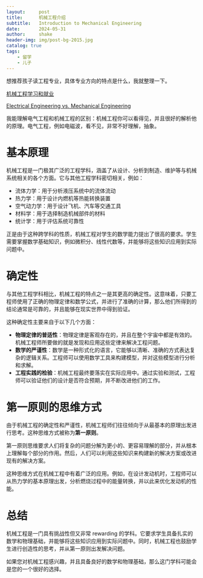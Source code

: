 ```yaml
---
layout:     post
title:      机械工程介绍
subtitle:   Introduction to Mechanical Engineering
date:       2024-05-31
author:     shake
header-img: img/post-bg-2015.jpg
catalog: true
tags:
    - 留学
    - 儿子
---
```


想推荐孩子读工程专业，具体专业方向的特点是什么，我就整理一下。

[机械工程学习和就业](https://www.youtube.com/watch?v=9SgM3ljaO4A)

[Electrical Engineering vs. Mechanical Engineering](https://www.youtube.com/watch?v=HXdOGJUCVTM)

我能理解电气工程和机械工程的区别：机械工程你可以看得见，并且很好的解析他的原理。电气工程，例如电磁波，看不见，非常不好理解，抽象。

# 基本原理

机械工程是一门极其广泛的工程学科，涵盖了从设计、分析到制造、维护等与机械系统相关的各个方面。它与其他工程学科密切相关，例如：

* 流体力学：用于分析液压系统中的流体流动
* 热力学：用于设计内燃机等热能转换装置
* 空气动力学：用于设计飞机、汽车等交通工具
* 材料学：用于选择制造机械部件的材料
* 统计学：用于评估系统可靠性

正是由于这种跨学科的性质，机械工程对学生的数学能力提出了很高的要求。学生需要掌握数学基础知识，例如微积分、线性代数等，并能够将这些知识应用到实际问题中。

# 确定性

与其他工程学科相比，机械工程的特点之一是其更高的确定性。这意味着，只要工程师使用了正确的物理定律和数学公式，并进行了准确的计算，那么他们所得到的结论通常是可靠的，并且能够在现实世界中得到验证。

这种确定性主要来自于以下几个方面：

* **物理定律的普适性**：物理定律是客观存在的，并且在整个宇宙中都是有效的。机械工程师所要做的就是发现和应用这些定律来解决工程问题。
* **数学的严谨性**：数学是一种形式化的语言，它能够以清晰、准确的方式表达复杂的逻辑关系。工程师可以使用数学工具来构建模型，并对这些模型进行分析和求解。
* **工程实践的检验**：机械工程最终要落实在实际应用中。通过实验和测试，工程师可以验证他们的设计是否符合预期，并不断改进他们的工作。

# 第一原则的思维方式

由于机械工程的确定性和严谨性，机械工程师们往往倾向于从最基本的原理出发进行思考。这种思维方式被称为**第一原则**。

第一原则思维要求人们将复杂的问题分解为更小的、更容易理解的部分，并从根本上理解每个部分的作用。然后，人们可以利用这些知识来构建新的解决方案或改进现有的解决方案。

这种思维方式在机械工程中有着广泛的应用。例如，在设计发动机时，工程师可以从热力学的基本原理出发，分析燃烧过程中的能量转换，并以此来优化发动机的性能。

# 总结

机械工程是一门具有挑战性但又非常 rewarding 的学科。它要求学生具备扎实的数学和物理基础，并能够将这些知识应用到实际问题中。同时，机械工程也鼓励学生进行创造性的思考，并从第一原则出发解决问题。

如果您对机械工程感兴趣，并且具备良好的数学和物理基础，那么这门学科可能会是您的一个很好的选择。